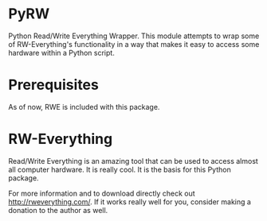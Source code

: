# PyRW

Python Read/Write Everything Wrapper. This module attempts to wrap some of RW-Everything's functionality in a way that makes it easy to access some hardware within a Python script. 

# Prerequisites

As of now, RWE is included with this package.

# RW-Everything

Read/Write Everything is an amazing tool that can be used to access almost all computer hardware. It is really cool. It is the basis for this Python package.

For more information and to download directly check out http://rweverything.com/.
If it works really well for you, consider making a donation to the author as well.
